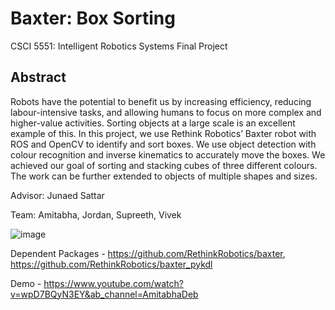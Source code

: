 # Baxter: Box Sorting

CSCI 5551: Intelligent Robotics Systems Final Project

## Abstract 

Robots have the potential to benefit us by increasing efficiency, reducing labour-intensive tasks, and allowing humans to focus on more complex and higher-value activities. Sorting objects at a large scale is an excellent example of this. In this project, we use Rethink Robotics’ Baxter robot with ROS and OpenCV to identify and sort boxes. We use object detection with colour recognition and inverse kinematics to accurately move the boxes. We achieved our goal of sorting and stacking cubes of three different colours. The work can be further extended to objects of multiple shapes and sizes.

Advisor: Junaed Sattar

Team: Amitabha, Jordan, Supreeth, Vivek

![image](https://github.com/adeb567/CSCI-5527-Project/blob/main/image.png?raw=true)

Dependent Packages - https://github.com/RethinkRobotics/baxter, https://github.com/RethinkRobotics/baxter_pykdl

Demo - https://www.youtube.com/watch?v=wpD7BQyN3EY&ab_channel=AmitabhaDeb
